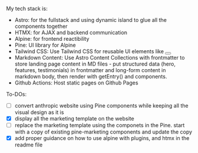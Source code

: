 My tech stack is:
- Astro: for the fullstack and using dynamic island to glue all the components together
- HTMX: for AJAX and backend communication
- Alpine: for frontend reactibility
- Pine: UI library for Alpine
- Tailwind CSS: Use Tailwind CSS for reusable UI elements like <Button size="lg" variant="primary">
- Markdown Content: Use Astro Content Collections with frontmatter to store landing page content in MD files - put structured data (hero, features, testimonials) in frontmatter and long-form content in markdown body, then render with getEntry() and <Content /> components.
- Github Actions: Host static pages on Github Pages

To-DOs:
- [ ] convert anthropic website using Pine components while keeping all the visual design as it is
- [x] display all the marketing template on the website
- [ ] replace the marketing template using the componets in the Pine. start with a copy of existing pine-marketing components and update the copy
- [x] add proper guidance on how to use alpine with plugins, and htmx in the readme file